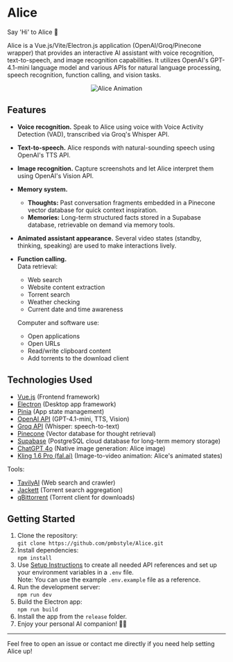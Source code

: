 # Alice

Say 'Hi' to Alice 👋

Alice is a Vue.js/Vite/Electron.js application (OpenAI/Groq/Pinecone wrapper) that provides an interactive AI assistant with voice recognition, text-to-speech, and image recognition capabilities. It utilizes OpenAI's GPT-4.1-mini language model and various APIs for natural language processing, speech recognition, function calling, and vision tasks.

<p align="center">
  <img src="https://github.com/pmbstyle/Alice/blob/main/animation.gif?raw=true" alt="Alice Animation">
</p>

## Features

- **Voice recognition.**
  Speak to Alice using voice with Voice Activity Detection (VAD), transcribed via Groq's Whisper API.
- **Text-to-speech.**
  Alice responds with natural-sounding speech using OpenAI's TTS API.
- **Image recognition.**
  Capture screenshots and let Alice interpret them using OpenAI's Vision API.
- **Memory system.**  
  - **Thoughts:** Past conversation fragments embedded in a Pinecone vector database for quick context inspiration.  
  - **Memories:** Long-term structured facts stored in a Supabase database, retrievable on demand via memory tools.
- **Animated assistant appearance.**
  Several video states (standby, thinking, speaking) are used to make interactions lively.
- **Function calling.**  
  Data retrieval:
   - Web search
   - Website content extraction
   - Torrent search
   - Weather checking
   - Current date and time awareness

  Computer and software use:
   - Open applications
   - Open URLs
   - Read/write clipboard content
   - Add torrents to the download client

## Technologies Used

- [Vue.js](https://vuejs.org/) (Frontend framework)
- [Electron](https://www.electronjs.org/) (Desktop app framework)
- [Pinia](https://pinia.vuejs.org/) (App state management)
- [OpenAI API](https://platform.openai.com/docs/api-reference/introduction) (GPT-4.1-mini, TTS, Vision)
- [Groq API](https://console.groq.com/) (Whisper: speech-to-text)
- [Pinecone](https://www.pinecone.io/) (Vector database for thought retrieval)
- [Supabase](https://supabase.com/) (PostgreSQL cloud database for long-term memory storage)
- [ChatGPT 4o](https://chat.openai.com) (Native image generation: Alice image)
- [Kling 1.6 Pro (fal.ai)](https://fal.ai/) (Image-to-video animation: Alice's animated states)

Tools:
- [TavilyAI](https://tavily.com) (Web search and crawler)
- [Jackett](https://github.com/Jackett/Jackett) (Torrent search aggregation)
- [qBittorrent](https://www.qbittorrent.org/) (Torrent client for downloads)

## Getting Started

1. Clone the repository:  
   `git clone https://github.com/pmbstyle/Alice.git`
2. Install dependencies:  
   `npm install`
3. Use [Setup Instructions](https://github.com/pmbstyle/Alice/blob/main/docs/setupInstructions.md) to create all needed API references and set up your environment variables in a `.env` file.  
   Note: You can use the example `.env.example` file as a reference.
4. Run the development server:  
   `npm run dev`
5. Build the Electron app:  
   `npm run build`
6. Install the app from the `release` folder.
7. Enjoy your personal AI companion! 🧠💬

---

Feel free to open an issue or contact me directly if you need help setting Alice up!
